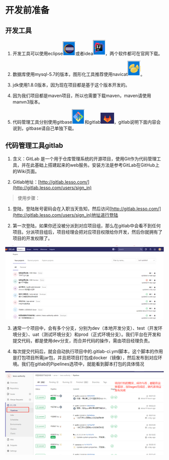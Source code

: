 # 开发前准备


## 开发工具


1.  开发工具可以使用eclipse![](../images/image1.png)或者idea![](../images/image2.png)，两个软件都可在官网下载。

2.  数据库使用mysql-5.7的版本，图形化工具推荐使用navicat![](../images/image3.png)。

3.  jdk使用1.8.0版本，因为现在项目都是基于这个版本开发的。

4.  因为我们项目都是maven项目，所以也需要下载maven，maven请使用manvn3版本。

5.  代码管理工具分别使用gitbase![](../images/image4.png)和gitlab![](../images/image5.png)，gitlab说明下面内容会说到，gitbase请自己单独下载。

## 代码管理工具gitlab


1.  含义：GitLab
    是一个用于仓库管理系统的开源项目，使用Git作为代码管理工具，并在此基础上搭建起来的web服务。安装方法是参考GitLab在GitHub上的Wiki页面。

2.  Gitlab地址：[http://gitlab.lesso.com/](http://gitlab.lesso.com/users/sign_in)

> 使用步骤：

1)  登陆，登陆账号密码会在入职当天告知，然后访问[http://gitlab.lesso.com/](http://gitlab.lesso.com/users/sign_in)地址进行登陆

2)  第一次登陆，如果你还没被分派到对应项目组，那么在gitlab中会看不到任何项目。分派项目组后，项目经理会把对应项目权限给你开发，然后你就拥有了项目的开发权限了。

 ![](../images/image6.png)

3)  通常一个项目中，会有多个分支，分别为dev（本地开发分支）、test（开发环境分支）、uat（测试环境分支）和prod（正式环境分支）。我们平台在开发和提交代码，都是使用dev分支，而合并代码的操作，需由项目经理负责。

4)  每次提交代码后，就会自动执行项目中的.gitlab-ci.yml脚本，这个脚本的作用是打包项目所需jar包，并且把项目打包成docker（镜像），然后发布到对应环境。我们在gitlab的Pipelines选项中，就能看到脚本打包的具体情况

 ![](../images/image7.png)